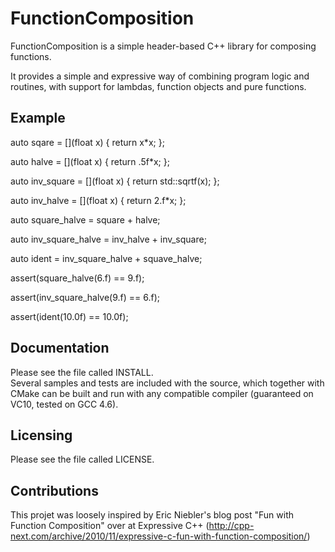 FunctionComposition
=============

FunctionComposition is a simple header-based C++ library for composing functions.

It provides a simple and expressive way of combining program logic and routines, with 
support for lambdas, function objects and pure functions.  


Example
-------------

  auto sqare      = [](float x) { return x*x;           };
  
  auto halve      = [](float x) { return .5f*x;         };
  
  auto inv_square = [](float x) { return std::sqrtf(x); };
  
  auto inv_halve  = [](float x) { return 2.f*x;         };


  auto square_halve     = square           + halve;
  
  auto inv_square_halve = inv_halve        + inv_square;
  
  auto ident            = inv_square_halve + squave_halve;


  assert(square_halve(6.f)     == 9.f);

  assert(inv_square_halve(9.f) == 6.f);

  assert(ident(10.0f)          == 10.0f);


Documentation
-------------

Please see the file called INSTALL.  
Several samples and tests are included with the source, which together with CMake can be built and run with any compatible compiler (guaranteed on VC10, tested on GCC 4.6).  

Licensing
---------

Please see the file called LICENSE.

Contributions
-------------

This projet was loosely inspired by Eric Niebler's blog post "Fun with Function Composition" over at Expressive C++ 
(http://cpp-next.com/archive/2010/11/expressive-c-fun-with-function-composition/)